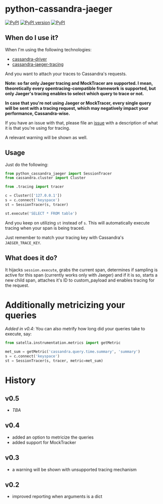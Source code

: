 # python-cassandra-jaeger
[![PyPI](https://img.shields.io/pypi/pyversions/python-cassandra-jaeger.svg)](https://pypi.python.org/pypi/python-cassandra-jaeger)
[![PyPI version](https://badge.fury.io/py/python-cassandra-jaeger.svg)](https://badge.fury.io/py/python-cassandra-jaeger)
[![PyPI](https://img.shields.io/pypi/implementation/python-cassandra-jaeger.svg)](https://pypi.python.org/pypi/python-cassandra-jaeger)

## When do I use it?

When I'm using the following technologies:

* [cassandra-driver](https://pypi.org/project/cassandra-driver/)
* [cassandra-jaeger-tracing](https://github.com/smok-serwis/cassandra-jaeger-tracing)

And you want to attach your traces to Cassandra's requests.

**Note: so far only Jaeger tracing and MockTracer are supported. I mean,** 
**theoretically every opentracing-compatible framework** 
**is supported, but only Jaeger's tracing enables to select**
**which query to trace or not.**

**In case that you're not using Jaeger or MockTracer, every single query will be**
**sent with a tracing request, which may negatively impact your**
**performance, Cassandra-wise.**

If you have an issue with that, please file an 
[issue](https://github.com/piotrmaslanka/python-cassandra-jaeger/issues)
with a description of what it is that you're using for tracing.

A relevant warning will be shown as well.

## Usage

Just do the following:

```python
from python_cassandra_jaeger import SessionTracer
from cassandra.cluster import Cluster

from .tracing import tracer

c = Cluster(['127.0.0.1'])
s = c.connect('keyspace')
st = SessionTracer(s, tracer)

st.execute('SELECT * FROM table')
```

And you keep on utilizing `st` instead of `s`.
This will automatically execute tracing when your span is being traced.

Just remember to match your tracing key with
Cassandra's `JAEGER_TRACE_KEY`.

## What does it do?

It hijacks `session.execute`, grabs the current span,
determines if sampling is active for this span (currently
works only with Jaeger) and if it is so, starts a new 
child span, attaches it's ID to custom_payload and enables
tracing for the request.

# Additionally metricizing your queries

*Added in v0.4*: 
You can also metrify how long did your queries take to execute, say:

```python
from satella.instrumentation.metrics import getMetric

met_sum = getMetric('cassandra.query.time.summary', 'summary')
s = c.connect('keyspace')
st = SessionTracer(s, tracer, metric=met_sum)
```

# History

## v0.5

* _TBA_

## v0.4

* added an option to metricize the queries
* added support for MockTracker

## v0.3

* a warning will be shown with unsupported tracing mechanism

## v0.2
 
* improved reporting when arguments is a dict

